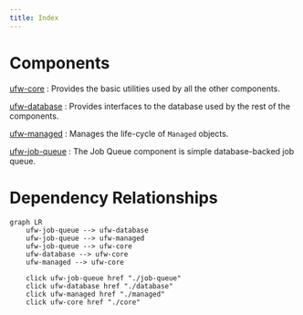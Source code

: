 ```yaml
---
title: Index
---
```


# Components

[ufw-core](./core)
: Provides the basic utilities used by all the other components.

[ufw-database](./database)
: Provides interfaces to the database used by the rest of the components.

[ufw-managed](./managed)
: Manages the life-cycle of `Managed` objects.

[ufw-job-queue](./job-queue)
: The Job Queue component is simple database-backed job queue.

# Dependency Relationships

```mermaid
graph LR
    ufw-job-queue --> ufw-database
    ufw-job-queue --> ufw-managed
    ufw-job-queue --> ufw-core
    ufw-database --> ufw-core
    ufw-managed --> ufw-core

    click ufw-job-queue href "./job-queue"
    click ufw-database href "./database"
    click ufw-managed href "./managed"
    click ufw-core href "./core"
```